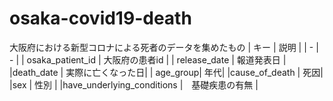 # osaka-covid19-death

大阪府における新型コロナによる死者のデータを集めたもの
| キー | 説明 |
| - | - |
| osaka_patient_id | 大阪府の患者id |
| release_date | 報道発表日 |
|death_date | 実際に亡くなった日|
| age_group| 年代|
|cause_of_death | 死因|
|sex | 性別 |
|have_underlying_conditions |　基礎疾患の有無 |